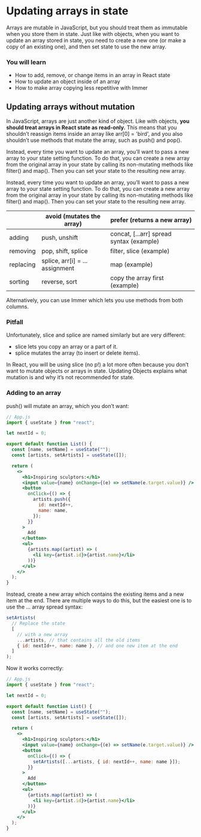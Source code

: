 # Updating arrays in state

Arrays are mutable in JavaScript,
but you should treat them as immutable
when you store them in state.
Just like with objects,
when you want to update an array stored in state,
you need to create a new one
(or make a copy of an existing one),
and then set state to use the new array.

### You will learn

- How to add, remove, or change items
  in an array in React state
- How to update an object inside of an array
- How to make array copying
  less repetitive with Immer

## Updating arrays without mutation

In JavaScript,
arrays are just another kind of object.
Like with objects,
<b>you should treat arrays in React state as read-only.</b>
This means that
you shouldn’t reassign items inside an array
like arr[0] = 'bird',
and you also shouldn’t use methods that
mutate the array,
such as push() and pop().

Instead,
every time you want to update an array,
you’ll want to pass a new array
to your state setting function.
To do that,
you can create a new array
from the original array in your state
by calling its non-mutating methods
like filter() and map().
Then you can set your state to the resulting new array.

Instead,
every time you want to update an array,
you’ll want to pass a new array
to your state setting function.
To do that,
you can create a new array
from the original array in your state
by calling its non-mutating methods
like filter() and map().
Then you can set your state
to the resulting new array.

|           | avoid (mutates the array)       | prefer (returns a new array)             |
| --------- | ------------------------------- | ---------------------------------------- |
| adding    | push, unshift                   | concat, [...arr] spread syntax (example) |
| removing  | pop, shift, splice              | filter, slice (example)                  |
| replacing | splice, arr[i] = ... assignment | map (example)                            |
| sorting   | reverse, sort                   | copy the array first (example)           |

Alternatively,
you can use Immer
which lets you use methods from both columns.

### Pitfall

Unfortunately,
slice and splice are named similarly
but are very different:

- slice lets you copy an array or a part of it.
- splice mutates the array (to insert or delete items).

In React,
you will be using slice (no p!) a lot more often
because you don’t want to mutate objects or arrays in state.
Updating Objects explains
what mutation is
and why it’s not recommended for state.

### Adding to an array

push() will mutate an array,
which you don’t want:

```jsx
// App.js
import { useState } from "react";

let nextId = 0;

export default function List() {
  const [name, setName] = useState("");
  const [artists, setArtists] = useState([]);

  return (
    <>
      <h1>Inspiring sculptors:</h1>
      <input value={name} onChange={(e) => setName(e.target.value)} />
      <button
        onClick={() => {
          artists.push({
            id: nextId++,
            name: name,
          });
        }}
      >
        Add
      </button>
      <ul>
        {artists.map((artist) => (
          <li key={artist.id}>{artist.name}</li>
        ))}
      </ul>
    </>
  );
}
```

Instead,
create a new array
which contains the existing items
and a new item at the end.
There are multiple ways to do this,
but the easiest one
is to use the ... array spread syntax:

```jsx
setArtists(
  // Replace the state
  [
    // with a new array
    ...artists, // that contains all the old items
    { id: nextId++, name: name }, // and one new item at the end
  ]
);
```

Now it works correctly:

```jsx
// App.js
import { useState } from "react";

let nextId = 0;

export default function List() {
  const [name, setName] = useState("");
  const [artists, setArtists] = useState([]);

  return (
    <>
      <h1>Inspiring sculptors:</h1>
      <input value={name} onChange={(e) => setName(e.target.value)} />
      <button
        onClick={() => {
          setArtists([...artists, { id: nextId++, name: name }]);
        }}
      >
        Add
      </button>
      <ul>
        {artists.map((artist) => (
          <li key={artist.id}>{artist.name}</li>
        ))}
      </ul>
    </>
  );
}
```
